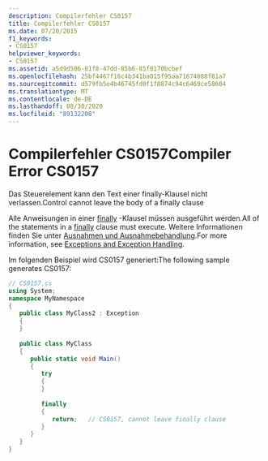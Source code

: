 ```yaml
---
description: Compilerfehler CS0157
title: Compilerfehler CS0157
ms.date: 07/20/2015
f1_keywords:
- CS0157
helpviewer_keywords:
- CS0157
ms.assetid: a5d9d506-81f8-47dd-85b6-85f8170bcbef
ms.openlocfilehash: 25bf4467f16c4b341ba015f95aa71674088f81a7
ms.sourcegitcommit: d579fb5e4b46745fd0f1f8874c94c6469ce58604
ms.translationtype: MT
ms.contentlocale: de-DE
ms.lasthandoff: 08/30/2020
ms.locfileid: "89132208"
---
```

# <a name="compiler-error-cs0157"></a><span data-ttu-id="ac387-103">Compilerfehler CS0157</span><span class="sxs-lookup"><span data-stu-id="ac387-103">Compiler Error CS0157</span></span>
<span data-ttu-id="ac387-104">Das Steuerelement kann den Text einer finally-Klausel nicht verlassen.</span><span class="sxs-lookup"><span data-stu-id="ac387-104">Control cannot leave the body of a finally clause</span></span>  
  
 <span data-ttu-id="ac387-105">Alle Anweisungen in einer [finally](../language-reference/keywords/try-catch-finally.md) -Klausel müssen ausgeführt werden.</span><span class="sxs-lookup"><span data-stu-id="ac387-105">All of the statements in a [finally](../language-reference/keywords/try-catch-finally.md) clause must execute.</span></span> <span data-ttu-id="ac387-106">Weitere Informationen finden Sie unter [Ausnahmen und Ausnahmebehandlung](../programming-guide/exceptions/index.md).</span><span class="sxs-lookup"><span data-stu-id="ac387-106">For more information, see [Exceptions and Exception Handling](../programming-guide/exceptions/index.md).</span></span>  
  
 <span data-ttu-id="ac387-107">Im folgenden Beispiel wird CS0157 generiert:</span><span class="sxs-lookup"><span data-stu-id="ac387-107">The following sample generates CS0157:</span></span>  
  
```csharp  
// CS0157.cs  
using System;  
namespace MyNamespace  
{  
   public class MyClass2 : Exception  
   {  
   }  
  
   public class MyClass  
   {  
      public static void Main()  
      {  
         try  
         {  
         }  
  
         finally  
         {  
            return;   // CS0157, cannot leave finally clause  
         }  
      }  
   }  
}  
```
